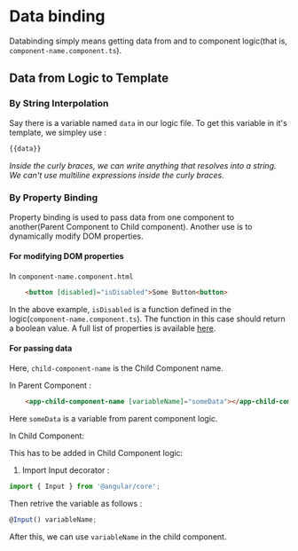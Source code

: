 # Data binding

Databinding simply means getting data from and to component logic(that is, `component-name.component.ts`).

## Data from Logic to Template

### By String Interpolation

Say there is a variable named `data` in our logic file. To get this variable in it's template, we simpley use :
```typescript
{{data}}
```
*Inside the curly braces, we can write anything that resolves into a string. We can't use multiline expressions inside the curly braces.*

### By Property Binding

Property binding is used to pass data from one component to another(Parent Component to Child component). Another use is to dynamically modify DOM properties. 

#### For modifying DOM properties
In `component-name.component.html`
```html
    <button [disabled]="isDisabled">Some Button<button>
```
In the above example, `isDisabled` is a function defined in the logic(`component-name.component.ts`). The function in this case should return a boolean value. A full list of properties is available [here](https://developer.mozilla.org/en-US/docs/Web/API/HTMLElement).

#### For passing data

Here, `child-component-name` is the Child Component name.

In Parent Component :
```html
    <app-child-component-name [variableName]="someData"></app-child-component-name>
```
Here `someData` is a variable from parent component logic.

In Child Component:

This has to be added in Child Component logic: 

1. Import Input decorator :
```typescript
import { Input } from '@angular/core';
```
Then retrive the variable as follows :
```typescript
@Input() variableName;
```
After this, we can use `variableName` in the child component.
